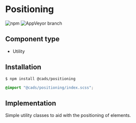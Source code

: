 # Positioning

![npm](https://img.shields.io/npm/v/:package.svg)
![AppVeyor branch](https://img.shields.io/appveyor/ci/:user/:repo/:branch.svg)

## Component type

- Utility

## Installation

```
$ npm install @cads/positioning
```

```scss
@import "@cads/positioning/index.scss";
```

## Implementation

Simple utility classes to aid with the positioning of elements.
